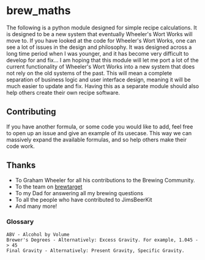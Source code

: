 # brew_maths

The following is a python module designed for simple recipe calculations. It is designed to be a new system that eventually Wheeler's Wort Works will
move to. If you have looked at the code for Wheeler's Wort Works, one can see a lot of issues in the design and philosophy. It was designed across a
long time period when I was younger, and it has become very difficult to develop for and fix... I am hoping that this module will let me port a lot of
the current functionality of Wheeler's Wort Works into a new system that does not rely on the old systems of the past. This will mean a complete
separation of business logic and user interface design, meaning it will be much easier to update and fix. Having this as a separate module should also
help others create their own recipe software.

## Contributing

If you have another formula, or some code you would like to add, feel free to open up an issue and give an example of its usecase. This way we can
massively expand the available formulas, and so help others make their code work.

## Thanks

- To Graham Wheeler for all his contributions to the Brewing Community.
- To the team on [brewtarget](https://github.com/Brewtarget/brewtarget)
- To my Dad for answering all my brewing questions
- To all the people who have contributed to JimsBeerKit
- And many more!

### Glossary

```
ABV - Alcohol by Volume
Brewer's Degrees - Alternatively: Excess Gravity. For example, 1.045 -> 45
Final Gravity - Alternatively: Present Gravity, Specific Gravity.
```